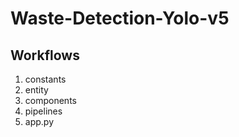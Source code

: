 # Waste-Detection-Yolo-v5

## Workflows

1. constants 
2. entity 
3. components
4. pipelines
5. app.py